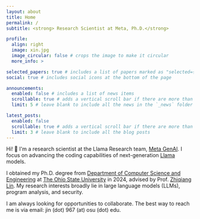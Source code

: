 ```yaml
---
layout: about
title: Home
permalink: /
subtitle: <strong> Research Scientist at Meta, Ph.D.</strong>

profile:
  align: right
  image: xin.jpg
  image_circular: false # crops the image to make it circular
  more_info: >

selected_papers: true # includes a list of papers marked as "selected={true}"
social: true # includes social icons at the bottom of the page

announcements:
  enabled: false # includes a list of news items
  scrollable: true # adds a vertical scroll bar if there are more than 3 news items
  limit: 5 # leave blank to include all the news in the `_news` folder

latest_posts:
  enabled: false
  scrollable: true # adds a vertical scroll bar if there are more than 3 new posts items
  limit: 3 # leave blank to include all the blog posts
---
```


Hi! :wave: I'm a research scientist at the Llama Research team, [Meta GenAI](https://ai.meta.com/meta-ai/). I focus on advancing the coding capabilities of next-generation [Llama](https://www.llama.com/) models.

I obtained my Ph.D. degree from [Department of Computer Science and Engineering](https://cse.osu.edu/) at [The Ohio State University](https://cse.osu.edu/) in 2024, advised by Prof. [Zhiqiang Lin](https://zhiqlin.github.io/). My research interests broadly lie in large language models (LLMs), program analysis, and security. 

I am always looking for opportunities to collaborate. The best way to reach me is via email: jin (dot) 967 (at) osu (dot) edu.